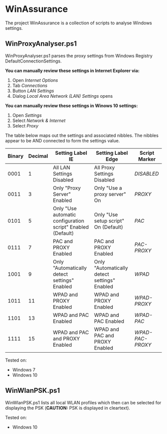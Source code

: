 # WinAssurance
The project WinAssurance is a collection of scripts to analyse Windows settings.

## WinProxyAnalyser.ps1
WinProxyAnalyser.ps1 parses the proxy settings from Windows Registry DefaultConnectionSettings.

**You can manually review these settings in Internet Explorer via:**
1. Open _Internet Options_
2. Tab _Connections_
3. Button _LAN Settings_
4. Dialog _Local Area Network (LAN) Settings_ opens

**You can manually review these settings in Winows 10 settings:**
1. Open _Settings_
2. Select _Network & Internet_
3. Select _Proxy_

The table below maps out the settings and associated nibbles. The nibbles appear to be  AND connected to form the settings value.

| Binary  | Decimal | Setting Label IE | Setting Label Edge | Script Marker |
| ------------- | ------------- | ------------- | ------------- | ------------- |
| 0001 | 1 | All LAN Settings Disabled | All Proxy Settings Disabled | *DISABLED* |
| 0011 | 3 | Only "Proxy Server" Enabled | Only "Use a proxy server" On | *PROXY* |
| 0101 | 5 | Only "Use automatic configuration script" Enabled (Default) | Only "Use setup script" On (Default) | *PAC* |
| 0111 | 7 | PAC and PROXY Enabled | PAC and PROXY Enabled | *PAC-PROXY* |
| 1001 | 9 | Only "Automatically detect settings" Enabled | Only "Automatically detect settings" Enabled | *WPAD* |
| 1011 | 11 | WPAD and PROXY Enabled | WPAD and PROXY Enabled | *WPAD-PROXY* |
| 1101 | 13 | WPAD and PAC Enabled | WPAD and PAC Enabled | *WPAD-PAC* |
| 1111 | 15 | WPAD and PAC and PROXY Enabled | WPAD and PAC and PROXY Enabled | *WPAD-PAC-PROXY* |

Tested on:
* Windows 7
* Windows 10

## WinWlanPSK.ps1
WinWlanPSK.ps1 lists all local WLAN profiles which then can be selected for displaying the PSK (__CAUTION:__ PSK is displayed in cleartext).

Tested on:
* Windows 10
